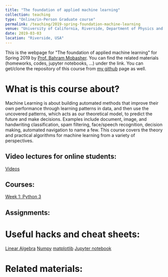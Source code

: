 ```yaml
---
title: "The foundation of applied machine learning"
collection: teaching
type: "Online/in-Person Graduate course"
permalink: /teaching/2019-spring-foundation-machine-learning
venue: "University of California, Riverside, Department of Physics and Astronomy"
date: 2019-03-03
location: "Riverside, USA"
---
```


This is the webpage for "The foundation of applied machine learning" for Spring 2019 by [Prof. Bahram Mobasher](http://faculty.ucr.edu/~mobasher/). You can find the related materials (homeworks, codes, jupyter notebooks, ...) under the link. You can get/clone the repository of this course from [my github](https://github.com/abtinshahidi/) page as well.  


# What is this course about?


Machine Learning is about building automated methods that improve their own performance through learning patterns in data, and then use the uncovered patterns, which acts as our theoretical model, to predict the future and make decisions. Examples include document, image, and handwriting classification, spam filtering, face/speech recognition, decision making, automated navigation to name a few. This course covers the theory and practical algorithms for machine learning from a variety of perspectives.

## Video lectures for online students:
[Videos](https://mediasite.ucr.edu/Mediasite/Catalog/catalogs/phys_243_002_19s)


## Courses:
[Week 1: Python 3](https://abtinshahidi.github.io/teaching/2019-spring-foundation-machine-learning/week1)


## Assignments:


<!-- ## Projects: -->


# Useful hacks and cheat sheets:
[Linear Algebra](http://academicpages.github.io/files/linearAlgebra-cheatsheet.pdf)
[Numpy](http://academicpages.github.io/files/numpy-cheatsheet.pdf)
[matplotlib](http://academicpages.github.io/files/notebook-cheatsheet.pdf)
[Jupyter notebook](http://academicpages.github.io/files/notebook-cheatsheet.pdf)

# Related materials:
